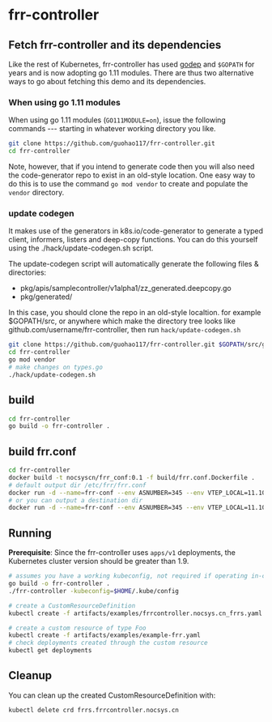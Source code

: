 # frr-controller

## Fetch frr-controller and its dependencies

Like the rest of Kubernetes, frr-controller has used
[godep](https://github.com/tools/godep) and `$GOPATH` for years and is
now adopting go 1.11 modules.  There are thus two alternative ways to
go about fetching this demo and its dependencies.

### When using go 1.11 modules

When using go 1.11 modules (`GO111MODULE=on`), issue the following
commands --- starting in whatever working directory you like.

```sh
git clone https://github.com/guohao117/frr-controller.git
cd frr-controller
```

Note, however, that if you intend to
generate code then you will also need the
code-generator repo to exist in an old-style location.  One easy way
to do this is to use the command `go mod vendor` to create and
populate the `vendor` directory.

### update codegen
It makes use of the generators in k8s.io/code-generator to generate a typed client, informers, listers and deep-copy functions. You can do this yourself using the ./hack/update-codegen.sh script.

The update-codegen script will automatically generate the following files & directories:

- pkg/apis/samplecontroller/v1alpha1/zz_generated.deepcopy.go
- pkg/generated/

In this case, you should clone the repo in an old-style localtion. for example $GOPATH/src, or anywhere which make the directory tree looks like github.com/username/frr-controller, then run `hack/update-codegen.sh`

```sh
git clone https://github.com/guohao117/frr-controller.git $GOPATH/src/github.com/guohao117/frr-controller
cd frr-controller
go mod vendor
# make changes on types.go
./hack/update-codegen.sh
```

## build
```sh
cd frr-controller
go build -o frr-controller .
```

## build frr.conf
```sh
cd frr-controller
docker build -t nocsyscn/frr_conf:0.1 -f build/frr.conf.Dockerfile .
# default output dir /etc/frr/frr.conf
docker run -d --name=frr-conf --env ASNUMBER=345 --env VTEP_LOCAL=11.10.10.10 --env NEIGHBORS=10.0.0.30,10.0.0.40 nocsyscn/frr_conf:0.1
# or you can output a destination dir
docker run -d --name=frr-conf --env ASNUMBER=345 --env VTEP_LOCAL=11.10.10.10 --env NEIGHBORS=10.0.0.30,10.0.0.40 nocsyscn/frr_conf:0.1 /usr/local/etc/frr/frr.conf

```

## Running

**Prerequisite**: Since the frr-controller uses `apps/v1` deployments, the Kubernetes cluster version should be greater than 1.9.

```sh
# assumes you have a working kubeconfig, not required if operating in-cluster
go build -o frr-controller .
./frr-controller -kubeconfig=$HOME/.kube/config

# create a CustomResourceDefinition
kubectl create -f artifacts/examples/frrcontroller.nocsys.cn_frrs.yaml

# create a custom resource of type Foo
kubectl create -f artifacts/examples/example-frr.yaml
# check deployments created through the custom resource
kubectl get deployments
```

## Cleanup

You can clean up the created CustomResourceDefinition with:
```sh
kubectl delete crd frrs.frrcontroller.nocsys.cn
```
